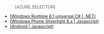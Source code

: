 > [AZURE.SELECTOR]
- [(Windows Runtime 8.1 universal C# | .NET)](/documentation/articles/mobile-services-dotnet-backend-windows-universal-dotnet-get-started-data)
- [(Windows Phone Silverlight 8.x | Javascript)](/documentation/articles/mobile-services-windows-phone-get-started-data)
- [(Android | Javascript)](/documentation/articles/mobile-services-android-get-started-data)